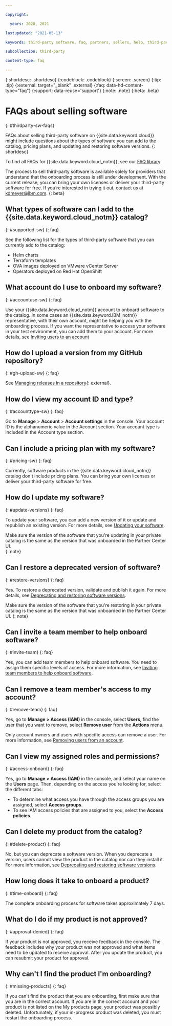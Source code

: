 ```yaml
---

copyright:

  years: 2020, 2021

lastupdated: "2021-05-13"

keywords: third-party software, faq, partners, sellers, help, third-party, software, partner center, frequently asked questions

subcollection: third-party

content-type: faq

---
```


{:shortdesc: .shortdesc}
{:codeblock: .codeblock}
{:screen: .screen}
{:tip: .tip}
{:external: target="_blank" .external}
{:faq: data-hd-content-type="faq"}
{:support: data-reuse='support'}
{:note: .note}
{:beta: .beta}

# FAQs about selling software
{: #thirdparty-sw-faqs}

FAQs about selling third-party software on {{site.data.keyword.cloud}} might include questions about the types of software you can add to the catalog, pricing plans, and updating and restoring software versions. 
{: shortdesc}

To find all FAQs for {{site.data.keyword.cloud_notm}}, see our [FAQ library](/docs/faqs).

The process to sell third-party software is available solely for providers that understand that the onboarding process is still under development. With the current release, you can bring your own licenses or deliver your third-party software for free. If you’re interested in trying it out, contact us at kdmeyer@ibm.com.
{: beta}

## What types of software can I add to the {{site.data.keyword.cloud_notm}} catalog? 
{: #supported-sw}
{: faq}

See the following list for the types of third-party software that you can currently add to the catalog:
   * Helm charts
   * Terraform templates
   * OVA images deployed on VMware vCenter Server
   * Operators deployed on Red Hat OpenShift

## What account do I use to onboard my software? 
{: #accountuse-sw}
{: faq}

Use your {{site.data.keyword.cloud_notm}} account to onboard software to the catalog. In some cases an {{site.data.keyword.IBM_notm}} representative, with their own account, might be helping you with the onboarding process. If you want the representative to access your software in your test environment, you can add them to your account. For more details, see [Inviting users to an account](/docs/account?topic=account-iamuserinv)

## How do I upload a version from my GitHub repository?
{: #gh-upload-sw}
{: faq}

See [Managing releases in a repository](https://docs.github.com/en/github/administering-a-repository/managing-releases-in-a-repository){: external}.

## How do I view my account ID and type? 
{: #accounttype-sw}
{: faq}

Go to **Manage** > **Account** > **Account settings** in the console. Your account ID is the alphanumeric value in the Account section. Your account type is included in the Account type section. 

## Can I include a pricing plan with my software?
{: #pricing-sw}
{: faq}

Currently, software products in the {{site.data.keyword.cloud_notm}} catalog don't include pricing plans. You can bring your own licenses or deliver your third-party software for free. 

## How do I update my software?
{: #update-versions}
{: faq}

To update your software, you can add a new version of it or update and republish an existing version. For more details, see [Updating your software](/docs/third-party?topic=account-update-private).

Make sure the version of the software that you're updating in your private catalog is the same as the version that was onboarded in the Partner Center UI.  
{: note} 

## Can I restore a deprecated version of software?
{: #restore-versions}
{: faq}

Yes. To restore a deprecated version, validate and publish it again. For more details, see [Deprecating and restoring software versions](/docs/third-party?topic=account-dep-restore). 

Make sure the version of the software that you're restoring in your private catalog is the same as the version that was onboarded in the Partner Center UI.
{: note}

## Can I invite a team member to help onboard software?
{: #invite-team}
{: faq}

Yes, you can add team members to help onboard software. You need to assign them specific levels of access. For more information, see [Inviting team members to help onboard software](/docs/third-party?topic=third-party-sw-invite-team).

## Can I remove a team member's access to my account?
{: #remove-team}
{: faq}

Yes, go to **Manage > Access (IAM)** in the console, select **Users**, find the user that you want to remove, select **Remove user** from the **Actions** menu.

Only account owners and users with specific access can remove a user. For more information, see [Removing users from an account](/docs/account?topic=account-remove).

## Can I view my assigned roles and permissions?
{: #access-onboard}
{: faq}

Yes, go to **Manage > Access (IAM)** in the console, and select your name on the **Users** page. Then, depending on the access you're looking for, select the different tabs:

   * To determine what access you have through the access groups you are assigned, select **Access groups**.
   * To see IAM access policies that are assigned to you, select the **Access policies**.

## Can I delete my product from the catalog? 
{: #delete-product}
{: faq}

No, but you can deprecate a software version. When you deprecate a version, users cannot view the product in the catalog nor can they install it. For more information, see [Deprecating and restoring software versions](/docs/third-party?topic=account-dep-restore).

## How long does it take to onboard a product? 
{: #time-onboard}
{: faq}

The complete onboarding process for software takes approximately 7 days. 

## What do I do if my product is not approved? 
{: #approval-denied}
{: faq}

If your product is not approved, you receive feedback in the console. The feedback includes why your product was not approved and what items need to be updated to receive approval. After you update the product, you can resubmit your product for approval.

## Why can't I find the product I'm onboarding? 
{: #missing-products}
{: faq}

If you can't find the product that you are onboarding, first make sure that you are in the correct account. If you are in the correct account and your product is not listed on the My products page, your product was possibly deleted. Unfortunately, if your in-progress product was deleted, you must restart the onboarding process.



